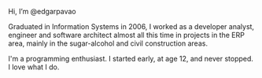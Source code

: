 Hi, I’m @edgarpavao

Graduated in Information Systems in 2006, I worked as a developer analyst, engineer and software architect almost all this time in projects in the ERP area, mainly in the sugar-alcohol and civil construction areas.

I'm a programming enthusiast. I started early, at age 12, and never stopped. I love what I do.
